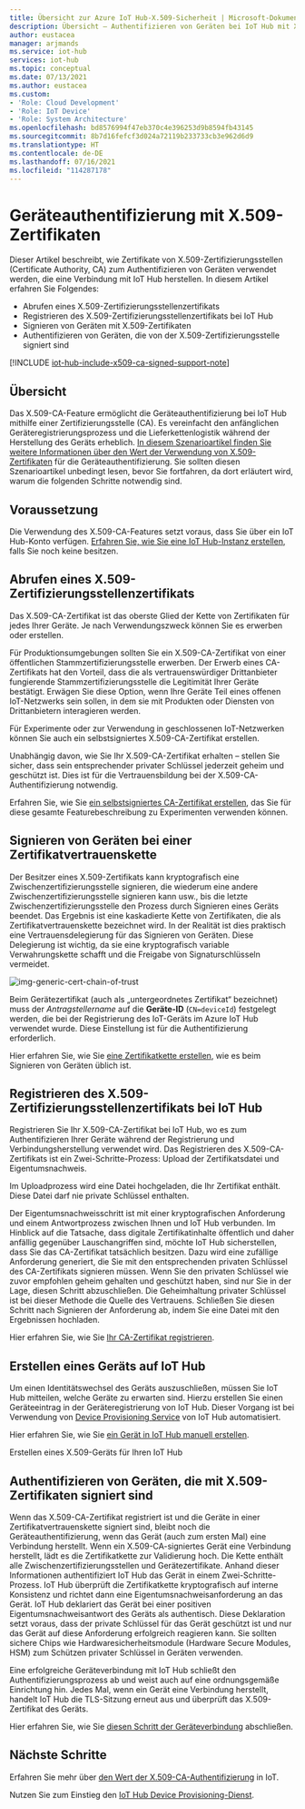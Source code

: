 ```yaml
---
title: Übersicht zur Azure IoT Hub-X.509-Sicherheit | Microsoft-Dokumentation
description: Übersicht – Authentifizieren von Geräten bei IoT Hub mit X.509-Zertifizierungsstellen.
author: eustacea
manager: arjmands
ms.service: iot-hub
services: iot-hub
ms.topic: conceptual
ms.date: 07/13/2021
ms.author: eustacea
ms.custom:
- 'Role: Cloud Development'
- 'Role: IoT Device'
- 'Role: System Architecture'
ms.openlocfilehash: bd8576994f47eb370c4e396253d9b8594fb43145
ms.sourcegitcommit: 8b7d16fefcf3d024a72119b233733cb3e962d6d9
ms.translationtype: HT
ms.contentlocale: de-DE
ms.lasthandoff: 07/16/2021
ms.locfileid: "114287178"
---
```

# <a name="device-authentication-using-x509-ca-certificates"></a>Geräteauthentifizierung mit X.509-Zertifikaten

Dieser Artikel beschreibt, wie Zertifikate von X.509-Zertifizierungsstellen (Certificate Authority, CA) zum Authentifizieren von Geräten verwendet werden, die eine Verbindung mit IoT Hub herstellen.  In diesem Artikel erfahren Sie Folgendes:

* Abrufen eines X.509-Zertifizierungsstellenzertifikats
* Registrieren des X.509-Zertifizierungsstellenzertifikats bei IoT Hub
* Signieren von Geräten mit X.509-Zertifikaten
* Authentifizieren von Geräten, die von der X.509-Zertifizierungsstelle signiert sind

[!INCLUDE [iot-hub-include-x509-ca-signed-support-note](../../includes/iot-hub-include-x509-ca-signed-support-note.md)]

## <a name="overview"></a>Übersicht

Das X.509-CA-Feature ermöglicht die Geräteauthentifizierung bei IoT Hub mithilfe einer Zertifizierungsstelle (CA). Es vereinfacht den anfänglichen Geräteregistrierungsprozess und die Lieferkettenlogistik während der Herstellung des Geräts erheblich. [In diesem Szenarioartikel finden Sie weitere Informationen über den Wert der Verwendung von X.509-Zertifikaten](iot-hub-x509ca-concept.md) für die Geräteauthentifizierung.  Sie sollten diesen Szenarioartikel unbedingt lesen, bevor Sie fortfahren, da dort erläutert wird, warum die folgenden Schritte notwendig sind.

## <a name="prerequisite"></a>Voraussetzung

Die Verwendung des X.509-CA-Features setzt voraus, dass Sie über ein IoT Hub-Konto verfügen.  [Erfahren Sie, wie Sie eine IoT Hub-Instanz erstellen](../iot-develop/quickstart-send-telemetry-iot-hub.md?pivots=programming-language-csharp), falls Sie noch keine besitzen.

## <a name="how-to-get-an-x509-ca-certificate"></a>Abrufen eines X.509-Zertifizierungsstellenzertifikats

Das X.509-CA-Zertifikat ist das oberste Glied der Kette von Zertifikaten für jedes Ihrer Geräte.  Je nach Verwendungszweck können Sie es erwerben oder erstellen.

Für Produktionsumgebungen sollten Sie ein X.509-CA-Zertifikat von einer öffentlichen Stammzertifizierungsstelle erwerben. Der Erwerb eines CA-Zertifikats hat den Vorteil, dass die als vertrauenswürdiger Drittanbieter fungierende Stammzertifizierungsstelle die Legitimität Ihrer Geräte bestätigt. Erwägen Sie diese Option, wenn Ihre Geräte Teil eines offenen IoT-Netzwerks sein sollen, in dem sie mit Produkten oder Diensten von Drittanbietern interagieren werden.

Für Experimente oder zur Verwendung in geschlossenen IoT-Netzwerken können Sie auch ein selbstsigniertes X.509-CA-Zertifikat erstellen.

Unabhängig davon, wie Sie Ihr X.509-CA-Zertifikat erhalten – stellen Sie sicher, dass sein entsprechender privater Schlüssel jederzeit geheim und geschützt ist.  Dies ist für die Vertrauensbildung bei der X.509-CA-Authentifizierung notwendig.

Erfahren Sie, wie Sie [ein selbstsigniertes CA-Zertifikat erstellen](https://github.com/Azure/azure-iot-sdk-c/blob/master/tools/CACertificates/CACertificateOverview.md), das Sie für diese gesamte Featurebeschreibung zu Experimenten verwenden können.

## <a name="sign-devices-into-the-certificate-chain-of-trust"></a>Signieren von Geräten bei einer Zertifikatvertrauenskette

Der Besitzer eines X.509-Zertifikats kann kryptografisch eine Zwischenzertifizierungsstelle signieren, die wiederum eine andere Zwischenzertifizierungsstelle signieren kann usw., bis die letzte Zwischenzertifizierungsstelle den Prozess durch Signieren eines Geräts beendet. Das Ergebnis ist eine kaskadierte Kette von Zertifikaten, die als Zertifikatvertrauenskette bezeichnet wird. In der Realität ist dies praktisch eine Vertrauensdelegierung für das Signieren von Geräten. Diese Delegierung ist wichtig, da sie eine kryptografisch variable Verwahrungskette schafft und die Freigabe von Signaturschlüsseln vermeidet.

![img-generic-cert-chain-of-trust](./media/generic-cert-chain-of-trust.png)

Beim Gerätezertifikat (auch als „untergeordnetes Zertifikat“ bezeichnet) muss der *Antragstellername* auf die **Geräte-ID** (`CN=deviceId`) festgelegt werden, die bei der Registrierung des IoT-Geräts im Azure IoT Hub verwendet wurde. Diese Einstellung ist für die Authentifizierung erforderlich.

Hier erfahren Sie, wie Sie [eine Zertifikatkette erstellen](https://github.com/Azure/azure-iot-sdk-c/blob/master/tools/CACertificates/CACertificateOverview.md), wie es beim Signieren von Geräten üblich ist.

## <a name="how-to-register-the-x509-ca-certificate-to-iot-hub"></a>Registrieren des X.509-Zertifizierungsstellenzertifikats bei IoT Hub

Registrieren Sie Ihr X.509-CA-Zertifikat bei IoT Hub, wo es zum Authentifizieren Ihrer Geräte während der Registrierung und Verbindungsherstellung verwendet wird.  Das Registrieren des X.509-CA-Zertifikats ist ein Zwei-Schritte-Prozess: Upload der Zertifikatsdatei und Eigentumsnachweis.

Im Uploadprozess wird eine Datei hochgeladen, die Ihr Zertifikat enthält.  Diese Datei darf nie private Schlüssel enthalten.

Der Eigentumsnachweisschritt ist mit einer kryptografischen Anforderung und einem Antwortprozess zwischen Ihnen und IoT Hub verbunden.  Im Hinblick auf die Tatsache, dass digitale Zertifikatinhalte öffentlich und daher anfällig gegenüber Lauschangriffen sind, möchte IoT Hub sicherstellen, dass Sie das CA-Zertifikat tatsächlich besitzen.  Dazu wird eine zufällige Anforderung generiert, die Sie mit den entsprechenden privaten Schlüssel des CA-Zertifikats signieren müssen.  Wenn Sie den privaten Schlüssel wie zuvor empfohlen geheim gehalten und geschützt haben, sind nur Sie in der Lage, diesen Schritt abzuschließen. Die Geheimhaltung privater Schlüssel ist bei dieser Methode die Quelle des Vertrauens.  Schließen Sie diesen Schritt nach Signieren der Anforderung ab, indem Sie eine Datei mit den Ergebnissen hochladen.

Hier erfahren Sie, wie Sie [Ihr CA-Zertifikat registrieren](./tutorial-x509-scripts.md).

## <a name="how-to-create-a-device-on-iot-hub"></a>Erstellen eines Geräts auf IoT Hub

Um einen Identitätswechsel des Geräts auszuschließen, müssen Sie IoT Hub mitteilen, welche Geräte zu erwarten sind.  Hierzu erstellen Sie einen Geräteeintrag in der Geräteregistrierung von IoT Hub.  Dieser Vorgang ist bei Verwendung von [Device Provisioning Service](https://azure.microsoft.com/blog/azure-iot-hub-device-provisioning-service-preview-automates-device-connection-configuration/) von IoT Hub automatisiert. 

Hier erfahren Sie, wie Sie [ein Gerät in IoT Hub manuell erstellen](./tutorial-x509-scripts.md).

Erstellen eines X.509-Geräts für Ihren IoT Hub

## <a name="authenticating-devices-signed-with-x509-ca-certificates"></a>Authentifizieren von Geräten, die mit X.509-Zertifikaten signiert sind

Wenn das X.509-CA-Zertifikat registriert ist und die Geräte in einer Zertifikatvertrauenskette signiert sind, bleibt noch die Geräteauthentifizierung, wenn das Gerät (auch zum ersten Mal) eine Verbindung herstellt.  Wenn ein X.509-CA-signiertes Gerät eine Verbindung herstellt, lädt es die Zertifikatkette zur Validierung hoch. Die Kette enthält alle Zwischenzertifizierungsstellen und Gerätezertifikate.  Anhand dieser Informationen authentifiziert IoT Hub das Gerät in einem Zwei-Schritte-Prozess.  IoT Hub überprüft die Zertifikatkette kryptografisch auf interne Konsistenz und richtet dann eine Eigentumsnachweisanforderung an das Gerät.  IoT Hub deklariert das Gerät bei einer positiven Eigentumsnachweisantwort des Geräts als authentisch.  Diese Deklaration setzt voraus, dass der private Schlüssel für das Gerät geschützt ist und nur das Gerät auf diese Anforderung erfolgreich reagieren kann.  Sie sollten sichere Chips wie Hardwaresicherheitsmodule (Hardware Secure Modules, HSM) zum Schützen privater Schlüssel in Geräten verwenden.

Eine erfolgreiche Geräteverbindung mit IoT Hub schließt den Authentifizierungsprozess ab und weist auch auf eine ordnungsgemäße Einrichtung hin. Jedes Mal, wenn ein Gerät eine Verbindung herstellt, handelt IoT Hub die TLS-Sitzung erneut aus und überprüft das X.509-Zertifikat des Geräts. 

Hier erfahren Sie, wie Sie [diesen Schritt der Geräteverbindung](./tutorial-x509-scripts.md) abschließen.

## <a name="next-steps"></a>Nächste Schritte

Erfahren Sie mehr über [den Wert der X.509-CA-Authentifizierung](iot-hub-x509ca-concept.md) in IoT.

Nutzen Sie zum Einstieg den [IoT Hub Device Provisioning-Dienst](../iot-dps/index.yml).
